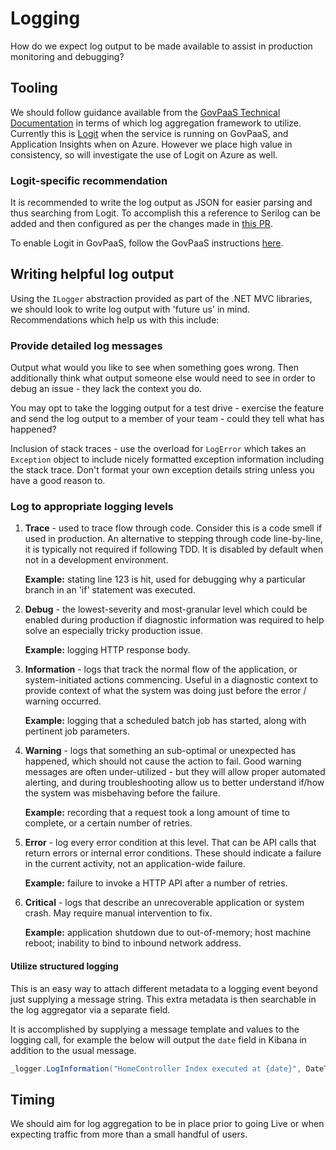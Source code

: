 # Logging

How do we expect log output to be made available to assist in production monitoring and debugging?

## Tooling

We should follow guidance available from the [GovPaaS Technical Documentation](https://docs.cloud.service.gov.uk/monitoring_apps.html#logs) in terms of which log aggregation framework to utilize. Currently this is [Logit](https://logit.io) when the service is running on GovPaaS, and Application Insights when on Azure. However we place high value in consistency, so will investigate the use of Logit on Azure as well.

### Logit-specific recommendation 

It is recommended to write the log output as JSON for easier parsing and thus searching from Logit. To accomplish this a reference to Serilog can be added and then configured as per the changes made in [this PR](https://github.com/DFE-Digital/academy-transfers-api/pull/97/files).

To enable Logit in GovPaaS, follow the GovPaaS instructions [here](https://docs.cloud.service.gov.uk/monitoring_apps.html#set-up-the-logit-log-management-service).

## Writing helpful log output

Using the `ILogger` abstraction provided as part of the .NET MVC libraries, we should look to write log output with 'future us' in mind. Recommendations which help us with this include:

### Provide detailed log messages

Output what would you like to see when something goes wrong. Then additionally think what output someone else would need to see in order to debug an issue - they lack the context you do.

You may opt to take the logging output for a test drive - exercise the feature and send the log output to a member of your team - could they tell what has happened?

Inclusion of stack traces - use the overload for `LogError` which takes an `Exception` object to include nicely formatted exception information including the stack trace. Don't format your own exception details string unless you have a good reason to.

### Log to appropriate logging levels

1. **Trace** - used to trace flow through code. Consider this is a code smell if used in production. An alternative to stepping through code line-by-line, it is typically not required if following TDD. It is disabled by default when not in a development environment.

   **Example:** stating line 123 is hit, used for debugging why a particular branch in an 'if' statement was executed.

2. **Debug** - the lowest-severity and most-granular level which could be enabled during production if diagnostic information was required to help solve an especially tricky production issue.
   
   **Example:** logging HTTP response body.

3. **Information** - logs that track the normal flow of the application, or system-initiated actions commencing. Useful in a diagnostic context to provide context of what the system was doing just before the error / warning occurred.
   
   **Example:** logging that a scheduled batch job has started, along with pertinent job parameters.

4. **Warning** - logs that something an sub-optimal or unexpected has happened, which should not cause the action to fail. Good warning messages are often under-utilized - but they will allow proper automated alerting, and during troubleshooting allow us to better understand if/how the system was misbehaving before the failure.
   
   **Example:** recording that a request took a long amount of time to complete, or a certain number of retries.
   
5. **Error** - log every error condition at this level. That can be API calls that return errors or internal error conditions. These should indicate a failure in the current activity, not an application-wide failure.
   
   **Example:** failure to invoke a HTTP API after a number of retries.

6. **Critical** - logs that describe an unrecoverable application or system crash. May require manual intervention to fix.
   
   **Example:** application shutdown due to out-of-memory; host machine reboot; inability to bind to inbound network address.

#### Utilize structured logging

This is an easy way to attach different metadata to a logging event beyond just supplying a message string. This extra metadata is then searchable in the log aggregator via a separate field.

It is accomplished by supplying a message template and values to the logging call, for example the below will output the `date` field in Kibana in addition to the usual message.

```csharp
_logger.LogInformation("HomeController Index executed at {date}", DateTime.UtcNow);
```

## Timing

We should aim for log aggregation to be in place prior to going Live or when expecting traffic from more than a small handful of users.